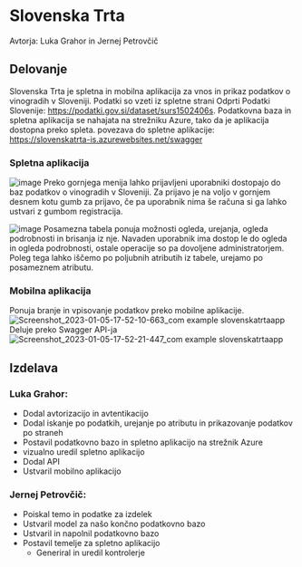 # Slovenska Trta
Avtorja: Luka Grahor in Jernej Petrovčič
## Delovanje
Slovenska Trta je spletna in mobilna aplikacija za vnos in prikaz podatkov o vinogradih v Sloveniji.
Podatki so vzeti iz spletne strani Odprti Podatki Slovenije: https://podatki.gov.si/dataset/surs1502406s.
Podatkovna baza in spletna aplikacija se nahajata na strežniku Azure, tako da je aplikacija dostopna preko spleta.
povezava do spletne aplikacije: https://slovenskatrta-is.azurewebsites.net/swagger
### Spletna aplikacija
![image](https://user-images.githubusercontent.com/41000453/210832883-c4a640ed-9bc9-453f-b0c7-9c02d45a9e66.png)
Preko gornjega menija lahko prijavljeni uporabniki dostopajo do baz podatkov o vinogradih v Sloveniji.
Za prijavo je na voljo v gornjem desnem kotu gumb za prijavo, če pa uporabnik nima še računa si ga lahko ustvari z gumbom registracija.

![image](https://user-images.githubusercontent.com/41000453/210833933-118543d2-20b4-4037-8862-aecf76e0516c.png)
Posamezna tabela ponuja možnosti ogleda, urejanja, ogleda podrobnosti in brisanja iz nje. Navaden uporabnik ima dostop
le do ogleda in ogleda podrobnosti, ostale operacije so pa dovoljene administratorjem.
Poleg tega lahko iščemo po poljubnih atributih iz tabele, urejamo po posameznem atributu.

### Mobilna aplikacija
Ponuja branje in vpisovanje podatkov preko mobilne aplikacije.
![Screenshot_2023-01-05-17-52-10-663_com example slovenskatrtaapp](https://user-images.githubusercontent.com/41000453/210836288-71cc543d-ff4d-4f67-9e03-37b6209ab96a.jpg)
Deluje preko Swagger API-ja
![Screenshot_2023-01-05-17-52-21-447_com example slovenskatrtaapp](https://user-images.githubusercontent.com/41000453/210836332-a5430f93-e31b-479f-994e-5ad6ac5ee37e.jpg)

## Izdelava
### Luka Grahor:
- Dodal avtorizacijo in avtentikacijo
- Dodal iskanje po podatkih, urejanje po atributu in prikazovanje podatkov po straneh
- Postavil podatkovno bazo in spletno aplikacijo na strežnik Azure
- vizualno uredil spletno aplikacijo
- Dodal API
- Ustvaril mobilno aplikacijo

### Jernej Petrovčič:
- Poiskal temo in podatke za izdelek
- Ustvaril model za našo končno podatkovno bazo
- Ustvaril in napolnil podatkovno bazo
- Postavil temelje za spletno aplikacijo
  - Generiral in uredil kontrolerje
